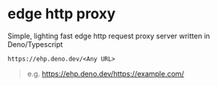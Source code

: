 # edge http proxy

Simple, lighting fast edge http request proxy server written in Deno/Typescript

`https://ehp.deno.dev/<Any URL>`

> e.g. https://ehp.deno.dev/https://example.com/
